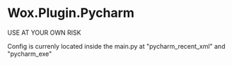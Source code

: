 # Wox.Plugin.Pycharm

USE AT YOUR OWN RISK

Config is currenly located inside the main.py at "pycharm_recent_xml" and "pycharm_exe"
